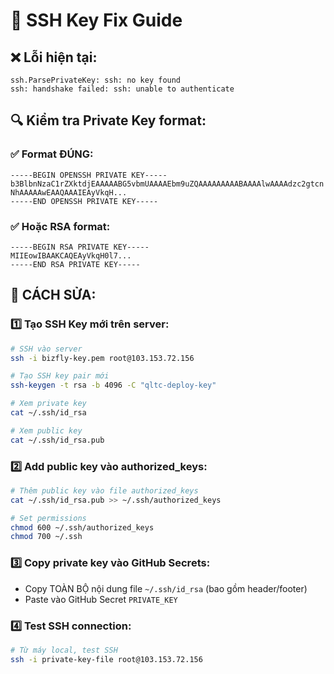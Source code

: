 # 🔑 SSH Key Fix Guide

## ❌ **Lỗi hiện tại:**
```
ssh.ParsePrivateKey: ssh: no key found
ssh: handshake failed: ssh: unable to authenticate
```

## 🔍 **Kiểm tra Private Key format:**

### **✅ Format ĐÚNG:**
```
-----BEGIN OPENSSH PRIVATE KEY-----
b3BlbnNzaC1rZXktdjEAAAAABG5vbmUAAAAEbm9uZQAAAAAAAAABAAAAlwAAAAdzc2gtcn
NhAAAAAwEAAQAAAIEAyVkqH...
-----END OPENSSH PRIVATE KEY-----
```

### **✅ Hoặc RSA format:**
```
-----BEGIN RSA PRIVATE KEY-----
MIIEowIBAAKCAQEAyVkqH0l7...
-----END RSA PRIVATE KEY-----
```

## 🔧 **CÁCH SỬA:**

### **1️⃣ Tạo SSH Key mới trên server:**
```bash
# SSH vào server
ssh -i bizfly-key.pem root@103.153.72.156

# Tạo SSH key pair mới
ssh-keygen -t rsa -b 4096 -C "qltc-deploy-key"

# Xem private key
cat ~/.ssh/id_rsa

# Xem public key  
cat ~/.ssh/id_rsa.pub
```

### **2️⃣ Add public key vào authorized_keys:**
```bash
# Thêm public key vào file authorized_keys
cat ~/.ssh/id_rsa.pub >> ~/.ssh/authorized_keys

# Set permissions
chmod 600 ~/.ssh/authorized_keys
chmod 700 ~/.ssh
```

### **3️⃣ Copy private key vào GitHub Secrets:**
- Copy TOÀN BỘ nội dung file `~/.ssh/id_rsa` (bao gồm header/footer)
- Paste vào GitHub Secret `PRIVATE_KEY`

### **4️⃣ Test SSH connection:**
```bash
# Từ máy local, test SSH
ssh -i private-key-file root@103.153.72.156
``` 
